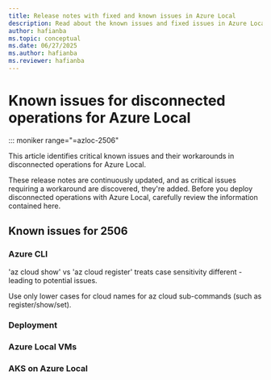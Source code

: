 ```yaml
---
title: Release notes with fixed and known issues in Azure Local
description: Read about the known issues and fixed issues in Azure Local.
author: hafianba
ms.topic: conceptual
ms.date: 06/27/2025
ms.author: hafianba
ms.reviewer: hafianba
---
```


# Known issues for disconnected operations for Azure Local
::: moniker range="=azloc-2506"

This article identifies critical known issues and their workarounds in disconnected operations for Azure Local.

These release notes are continuously updated, and as critical issues requiring a workaround are discovered, they're added. Before you deploy disconnected operations with Azure Local, carefully review the information contained here.
## Known issues for 2506
### Azure CLI

'az cloud show' vs 'az cloud register' treats case sensitivity different - leading to potential issues. 

Use only lower cases for cloud names for az cloud sub-commands (such as register/show/set).


### Deployment

### Azure Local VMs

### AKS on Azure Local



